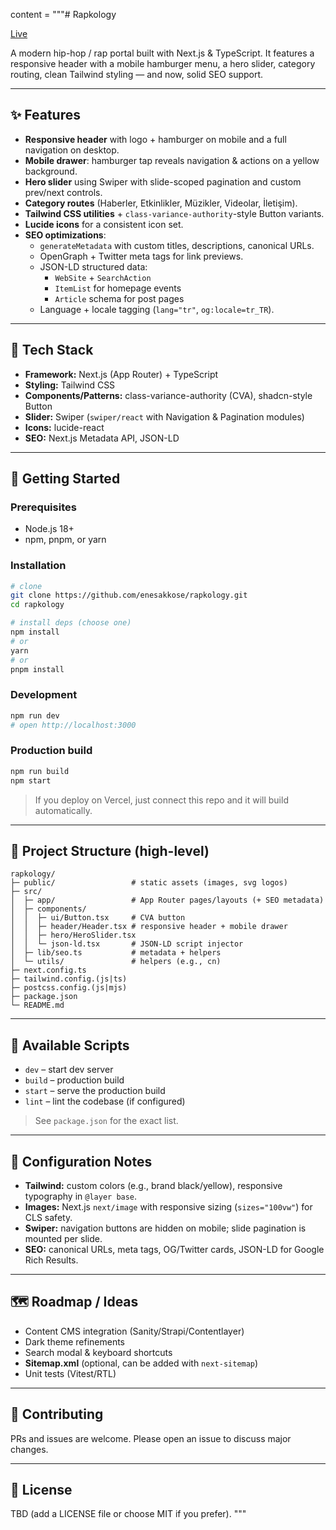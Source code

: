 content = """# Rapkology

[Live](https://rapkology-sandy.vercel.app)

A modern hip-hop / rap portal built with Next.js & TypeScript. It features a responsive header with a mobile hamburger menu, a hero slider, category routing, clean Tailwind styling — and now, solid SEO support.

---

## ✨ Features
- **Responsive header** with logo + hamburger on mobile and a full navigation on desktop.
- **Mobile drawer**: hamburger tap reveals navigation & actions on a yellow background.
- **Hero slider** using Swiper with slide-scoped pagination and custom prev/next controls.
- **Category routes** (Haberler, Etkinlikler, Müzikler, Videolar, İletişim).
- **Tailwind CSS utilities** + `class-variance-authority`-style Button variants.
- **Lucide icons** for a consistent icon set.
- **SEO optimizations**:
  - `generateMetadata` with custom titles, descriptions, canonical URLs.
  - OpenGraph + Twitter meta tags for link previews.
  - JSON-LD structured data:
    - `WebSite` + `SearchAction`
    - `ItemList` for homepage events
    - `Article` schema for post pages
  - Language + locale tagging (`lang="tr"`, `og:locale=tr_TR`).

---

## 🧱 Tech Stack
- **Framework:** Next.js (App Router) + TypeScript  
- **Styling:** Tailwind CSS  
- **Components/Patterns:** class-variance-authority (CVA), shadcn-style Button  
- **Slider:** Swiper (`swiper/react` with Navigation & Pagination modules)  
- **Icons:** lucide-react  
- **SEO:** Next.js Metadata API, JSON-LD

---

## 🚀 Getting Started

### Prerequisites
- Node.js 18+
- npm, pnpm, or yarn

### Installation
```bash
# clone
git clone https://github.com/enesakkose/rapkology.git
cd rapkology

# install deps (choose one)
npm install
# or
yarn
# or
pnpm install
```

### Development
```bash
npm run dev
# open http://localhost:3000
```

### Production build
```bash
npm run build
npm start
```

> If you deploy on Vercel, just connect this repo and it will build automatically.

---

## 📁 Project Structure (high-level)
```
rapkology/
├─ public/                 # static assets (images, svg logos)
├─ src/
│  ├─ app/                 # App Router pages/layouts (+ SEO metadata)
│  ├─ components/
│  │  ├─ ui/Button.tsx     # CVA button
│  │  ├─ header/Header.tsx # responsive header + mobile drawer
│  │  ├─ hero/HeroSlider.tsx
│  │  └─ json-ld.tsx       # JSON-LD script injector
│  ├─ lib/seo.ts           # metadata + helpers
│  └─ utils/               # helpers (e.g., cn)
├─ next.config.ts
├─ tailwind.config.(js|ts)
├─ postcss.config.(js|mjs)
├─ package.json
└─ README.md
```

---

## 🧭 Available Scripts
- `dev` – start dev server  
- `build` – production build  
- `start` – serve the production build  
- `lint` – lint the codebase (if configured)  

> See `package.json` for the exact list.

---

## 🔧 Configuration Notes
- **Tailwind:** custom colors (e.g., brand black/yellow), responsive typography in `@layer base`.  
- **Images:** Next.js `next/image` with responsive sizing (`sizes="100vw"`) for CLS safety.  
- **Swiper:** navigation buttons are hidden on mobile; slide pagination is mounted per slide.  
- **SEO:** canonical URLs, meta tags, OG/Twitter cards, JSON-LD for Google Rich Results.  

---

## 🗺️ Roadmap / Ideas
- Content CMS integration (Sanity/Strapi/Contentlayer)  
- Dark theme refinements  
- Search modal & keyboard shortcuts  
- **Sitemap.xml** (optional, can be added with `next-sitemap`)  
- Unit tests (Vitest/RTL)  

---

## 🤝 Contributing
PRs and issues are welcome. Please open an issue to discuss major changes.

---

## 📄 License
TBD (add a LICENSE file or choose MIT if you prefer).
"""